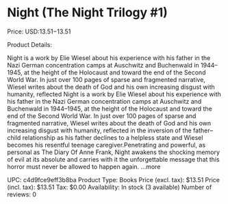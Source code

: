 # Night (The Night Trilogy #1)

Price: USD:$13.51-$13.51

Product Details:

Night is a work by Elie Wiesel about his experience with his father in the Nazi German concentration camps at Auschwitz and Buchenwald in 1944–1945, at the height of the Holocaust and toward the end of the Second World War. In just over 100 pages of sparse and fragmented narrative, Wiesel writes about the death of God and his own increasing disgust with humanity, reflected Night is a work by Elie Wiesel about his experience with his father in the Nazi German concentration camps at Auschwitz and Buchenwald in 1944–1945, at the height of the Holocaust and toward the end of the Second World War. In just over 100 pages of sparse and fragmented narrative, Wiesel writes about the death of God and his own increasing disgust with humanity, reflected in the inversion of the father–child relationship as his father declines to a helpless state and Wiesel becomes his resentful teenage caregiver.Penetrating and powerful, as personal as The Diary Of Anne Frank, Night awakens the shocking memory of evil at its absolute and carries with it the unforgettable message that this horror must never be allowed to happen again. ...more

UPC: c4d9fce9eff3b8ba
Product Type: Books
Price (excl. tax): $13.51
Price (incl. tax): $13.51
Tax: $0.00
Availability: In stock (3 available)
Number of reviews: 0